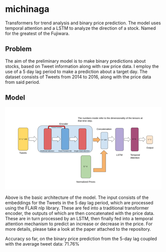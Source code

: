 # michinaga

Transformers for trend analysis and binary price prediction. The model uses temporal attention and a LSTM to analyze the direction of a stock. Named for the greatest of the Fujiwara. 

## Problem

The aim of the preliminary model is to make binary predictions about stocks, based on Tweet information along with raw price data. I employ the use of a 5 day lag period to make a prediction about a target day. The dataset consists of Tweets from 2014 to 2016, along with the price data from said period.

## Model

![alt text](https://github.com/Lysander-curiosum/michinaga/blob/main/model.png?raw=true)

Above is the basic architecture of the model. The input consists of the embeddings for the Tweets in the 5 day lag period, which are processed using the FLAIR nlp library. These are fed into a traditional transformer encoder, the outputs of which are then concatenated with the price data. These are in turn processed by an LSTM, then finally fed into a temporal attention mechanism to predict an increase or decrease in the price. For more details, please take a look at the paper attached to the repository. 

Accuracy so far, on the binary price prediction from the 5-day lag coupled with the average tweet data:
71.76% 
